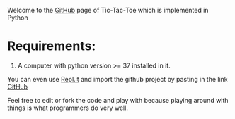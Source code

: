 Welcome to the [GitHub](https://github.com/PapaPythonAndWeb/Tic-Tac-Toe/) page of Tic-Tac-Toe which is implemented in Python

# Requirements:
1. A computer with python version >= 37 installed in it.

You can even use [Repl.it](replit.com) and import the github project by pasting in the link [GitHub](https://github.com/PapaPythonAndWeb/Tic-Tac-Toe)

Feel free to edit or fork the code and play with because playing around with things is what programmers do very well.

